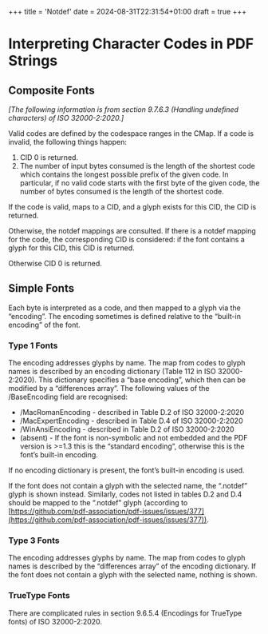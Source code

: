 +++
title = 'Notdef'
date = 2024-08-31T22:31:54+01:00
draft = true
+++

# Interpreting Character Codes in PDF Strings

## Composite Fonts

*\[The following information is from section 9.7.6.3 (Handling undefined characters) of ISO 32000-2:2020.\]*

Valid codes are defined by the codespace ranges in the CMap.  If a code is invalid, the following things happen:

1. CID 0 is returned.
2. The number of input bytes consumed is the length of the shortest code which contains the longest possible prefix of the given code.  In particular, if no valid code starts with the first byte of the given code, the number of bytes consumed is the length of the shortest code.

If the code is valid, maps to a CID, and a glyph exists for this CID, the CID is returned.

Otherwise, the notdef mappings are consulted.  If there is a notdef mapping for the code, the corresponding CID is considered: if the font contains a glyph for this CID, this CID is returned.

Otherwise CID 0 is returned.

## Simple Fonts

Each byte is interpreted as a code, and then mapped to a glyph via the “encoding”.  The encoding sometimes is defined relative to the “built-in encoding” of the font.

### Type 1 Fonts

The encoding addresses glyphs by name.  The map from codes to glyph names is described by an encoding dictionary (Table 112 in ISO 32000-2:2020).  This dictionary specifies a “base encoding”, which then can be modified by a “differences array”.  The following values of the /BaseEncoding field are recognised:

* /MacRomanEncoding \- described in Table D.2 of ISO 32000-2:2020
* /MacExpertEncoding \- described in Table D.4 of ISO 32000-2:2020
* /WinAnsiEncoding \- described in Table D.2 of ISO 32000-2:2020
* (absent) \- If the font is non-symbolic and not embedded and the PDF version is \>=1.3 this is the “standard encoding”, otherwise this is the font’s built-in encoding.

If no encoding dictionary is present, the font’s built-in encoding is used.

If the font does not contain a glyph with the selected name, the “.notdef” glyph is shown instead.  Similarly, codes not listed in tables D.2 and D.4 should be mapped to the “.notdef” glyph (according to [https://github.com/pdf-association/pdf-issues/issues/377](https://github.com/pdf-association/pdf-issues/issues/377)).

### Type 3 Fonts

The encoding addresses glyphs by name.  The map from codes to glyph names is described by the “differences array” of the encoding dictionary.  If the font does not contain a glyph with the selected name, nothing is shown.

### TrueType Fonts

There are complicated rules in section 9.6.5.4 (Encodings for TrueType fonts) of ISO 32000-2:2020.
